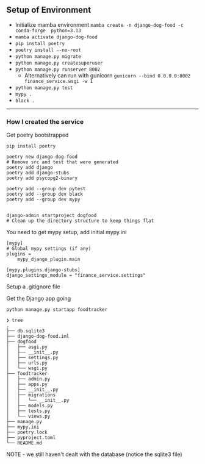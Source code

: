 




## Setup of Environment

* Initialize mamba environment `mamba create -n django-dog-food -c conda-forge  python=3.13`
* `mamba activate django-dog-food`
* `pip install poetry`
* `poetry install --no-root`
* `python manage.py migrate`
* `python manage.py createsuperuser`
* `python manage.py runserver 8002`
    *  Alternatively can run with gunicorn `gunicorn --bind 0.0.0.0:8002 finance_service.wsgi -w 1`
* `python manage.py test`
* `mypy .`
* `black .`

---

### How I created the service

Get poetry bootstrapped

```shell
pip install poetry

poetry new django-dog-food
# Remove src and test that were generated
poetry add django
poetry add django-stubs
poetry add psycopg2-binary

poetry add --group dev pytest
poetry add --group dev black
poetry add --group dev mypy


django-admin startproject dogfood
# Clean up the directory structure to keep things flat
```

You need to get mypy setup, add initial mypy.ini
```
[mypy]
# Global mypy settings (if any)
plugins =
    mypy_django_plugin.main

[mypy.plugins.django-stubs]
django_settings_module = "finance_service.settings"
```

Setup a .gitignore file

Get the Django app going

```shell
python manage.py startapp foodtracker

❯ tree
.
├── db.sqlite3
├── django-dog-food.iml
├── dogfood
│   ├── asgi.py
│   ├── __init__.py
│   ├── settings.py
│   ├── urls.py
│   └── wsgi.py
├── foodtracker
│   ├── admin.py
│   ├── apps.py
│   ├── __init__.py
│   ├── migrations
│   │   └── __init__.py
│   ├── models.py
│   ├── tests.py
│   └── views.py
├── manage.py
├── mypy.ini
├── poetry.lock
├── pyproject.toml
└── README.md
```

NOTE - we still haven't dealt with the database (notice the sqlite3 file)
